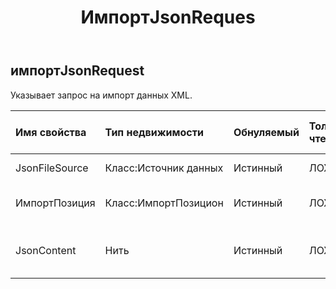 ﻿---
title: ИмпортJsonReques
second_title: Aspose.Cells Cloud Documen
type: docs
url: /ru/specification/model/importjsonrequest/
description: "Aspose.Cells Спецификация облачной модели: ImportJsonRequest. Легко обрабатывайте Excel и другие документы электронных таблиц с помощью таких функций, как открытие, создание, редактирование, разделение, слияние, сравнение и преобразование."
kwords: Excel, Office, электронная таблица, Cloud REST API, ImportJsonRequest
weight: 50
---
## **импортJsonRequest**

 Указывает запрос на импорт данных XML.

| Имя свойства| Тип недвижимости| Обнуляемый| Только чтение| Значение по умолчанию| Описание|
|:- |:- |:- |:- |:- |:- |
| JsonFileSource| Класс:Источник данных| Истинный| ЛОЖЬ|| Источник файла Json|
| ИмпортПозиция| Класс:ИмпортПозицион| Истинный| ЛОЖЬ|| Импортировать описание позиции.|
| JsonContent| Нить| Истинный| ЛОЖЬ|| По умолчанию Base64String имеет значение null.|

